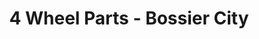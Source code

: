 ---
title: "4 Wheel Parts - Bossier City"
url: /bossier-city/4-wheel-parts-bossier-city/
shop: car repair
---